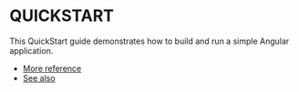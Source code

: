 # QUICKSTART

This QuickStart guide demonstrates how to build and run a simple Angular application.
* [More reference](https://angular.io/docs/ts/latest/quickstart.html)
* [See also](https://github.com/deeleman/learning-angular2)